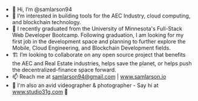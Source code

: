 - 👋 Hi, I’m @samlarson94
- 👀 I’m interested in building tools for the AEC Industry, cloud computing, and blockchain technology.
- 🌱 I recently graduated from the University of Minnesota's Full-Stack Web Developer Bootcamp.  Following graduation, I am looking for my first job in the development space and planning to further explore the Mobile, Cloud Engineering, and Blockchain Development fields.
- 🏗️ I’m looking to collaborate on any open source project that benefits the AEC and Real Estate industries, helps save the planet, or helps push the decentralized-finance space forward. 
- 📫 Reach me at samlarson94@gmail.com | www.samlarson.io
- 🎥 I'm also an avid videographer & photographer - Say hi at www.studio31g.com 👋

<!---
samlarson94/samlarson94 is a ✨ special ✨ repository because its `README.md` (this file) appears on your GitHub profile.
You can click the Preview link to take a look at your changes.
--->

